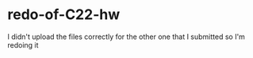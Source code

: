 # redo-of-C22-hw
I didn't upload the files correctly for the other one that I submitted so I'm redoing it
